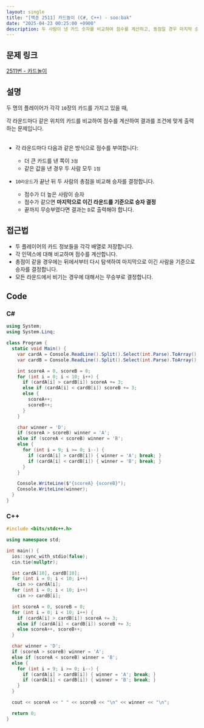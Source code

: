```yaml
---
layout: single
title: "[백준 2511] 카드놀이 (C#, C++) - soo:bak"
date: "2025-04-23 00:25:00 +0900"
description: 두 사람이 낸 카드 숫자를 비교하여 점수를 계산하고, 동점일 경우 마지막 승부를 기준으로 승자를 판별하는 백준 2511번 카드놀이 문제의 C# 및 C++ 풀이 및 해설
---
```


## 문제 링크
[2511번 - 카드놀이](https://www.acmicpc.net/problem/2511)

## 설명
두 명의 플레이어가 각각 `10`장의 카드를 가지고 있을 때,

각 라운드마다 같은 위치의 카드를 비교하여 점수를 계산하여 결과를 조건에 맞게 출력하는 문제입니다.<br>
<br>

- 각 라운드마다 다음과 같은 방식으로 점수를 부여합니다:
  - 더 큰 카드를 낸 쪽이 `3점`
  - 같은 값을 낸 경우 두 사람 모두 `1점`

- `10라운드`가 끝난 뒤 두 사람의 총점을 비교해 승자를 결정합니다.
  - 점수가 더 높은 사람이 승자
  - 점수가 같으면 **마지막으로 이긴 라운드를 기준으로 승자 결정**
  - 끝까지 무승부였다면 결과는 `D`로 출력해야 합니다.

## 접근법
- 두 플레이어의 카드 정보들을 각각 배열로 저장합니다.
- 각 인덱스에 대해 비교하며 점수를 계산합니다.
- 총점이 같을 경우에는 뒤에서부터 다시 탐색하여 마지막으로 이긴 사람을 기준으로 승자를 결정합니다.
- 모든 라운드에서 비기는 경우에 대해서는 무승부로 결정합니다.


## Code

### C#

```csharp
using System;
using System.Linq;

class Program {
  static void Main() {
    var cardA = Console.ReadLine().Split().Select(int.Parse).ToArray();
    var cardB = Console.ReadLine().Split().Select(int.Parse).ToArray();

    int scoreA = 0, scoreB = 0;
    for (int i = 0; i < 10; i++) {
      if (cardA[i] > cardB[i]) scoreA += 3;
      else if (cardA[i] < cardB[i]) scoreB += 3;
      else {
        scoreA++;
        scoreB++;
      }
    }

    char winner = 'D';
    if (scoreA > scoreB) winner = 'A';
    else if (scoreA < scoreB) winner = 'B';
    else {
      for (int i = 9; i >= 0; i--) {
        if (cardA[i] > cardB[i]) { winner = 'A'; break; }
        if (cardA[i] < cardB[i]) { winner = 'B'; break; }
      }
    }

    Console.WriteLine($"{scoreA} {scoreB}");
    Console.WriteLine(winner);
  }
}
```

### C++

```cpp
#include <bits/stdc++.h>

using namespace std;

int main() {
  ios::sync_with_stdio(false);
  cin.tie(nullptr);

  int cardA[10], cardB[10];
  for (int i = 0; i < 10; i++)
    cin >> cardA[i];
  for (int i = 0; i < 10; i++)
    cin >> cardB[i];

  int scoreA = 0, scoreB = 0;
  for (int i = 0; i < 10; i++) {
    if (cardA[i] > cardB[i]) scoreA += 3;
    else if (cardA[i] < cardB[i]) scoreB += 3;
    else scoreA++, scoreB++;
  }

  char winner = 'D';
  if (scoreA > scoreB) winner = 'A';
  else if (scoreA < scoreB) winner = 'B';
  else {
    for (int i = 9; i >= 0; i--) {
      if (cardA[i] > cardB[i]) { winner = 'A'; break; }
      if (cardA[i] < cardB[i]) { winner = 'B'; break; }
    }
  }

  cout << scoreA << " " << scoreB << "\n" << winner << "\n";

  return 0;
}
```
